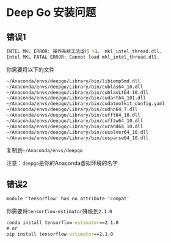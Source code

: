 # Deep Go 安装问题

## 错误1

```cmd
INTEL MKL ERROR: 操作系统无法运行 %1。 mkl_intel_thread.dll.
Intel MKL FATAL ERROR: Cannot load mkl_intel_thread.dll.
```

你需要将以下的文件

```cmd
~/Anaconda/envs/deepgo/Library/bin/libiomp5md.dll
~/Anaconda/envs/deepgo/Library/bin/cublas64_10.dll
~/Anaconda/envs/deepgo/Library/bin/cublasLt64_10.dll
~/Anaconda/envs/deepgo/Library/bin/cudart64_101.dll
~/Anaconda/envs/deepgo/Library/bin/cudatoolkit_config.yaml
~/Anaconda/envs/deepgo/Library/bin/cudnn64_7.dll
~/Anaconda/envs/deepgo/Library/bin/cufft64_10.dll
~/Anaconda/envs/deepgo/Library/bin/cufftw64_10.dll
~/Anaconda/envs/deepgo/Library/bin/curand64_10.dll
~/Anaconda/envs/deepgo/Library/bin/cusolver64_10.dll
~/Anaconda/envs/deepgo/Library/bin/cusparse64_10.dll
```

复制到`~/Anaconda/envs/deepgo`

注意：`deepgo`是你的Anaconda虚拟环境的名字

## 错误2

```cmd
module 'tensorflow' has no attribute 'compat'
```

你需要将`tensorflow-estimator`降级到`2.1.0`

```cmd
conda install tensorflow-estimator==2.1.0
# or
pip install tensorflow-estimator==2.1.0
```
